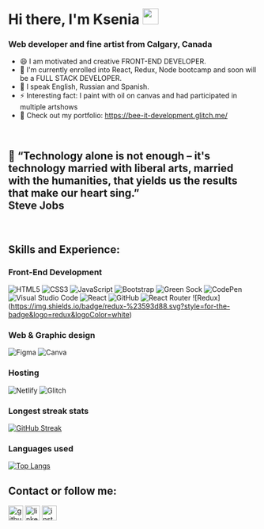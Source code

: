 
<!--
**KseGreb/KseGreb** is a ✨ _special_ ✨ repository because its `README.md` (this file) appears on your GitHub profile.


Here are some ideas to get you started:   

- 🔭 I’m currently working on ...
- 🌱 I’m currently learning ...
- 👯 I’m looking to collaborate on ...
- 🤔 I’m looking for help with ...
- 💬 Ask me about ...
- 📫 How to reach me: ...
- 😄 Pronouns: ...
- ⚡ Fun fact: ...
-->



<h1> Hi there, I'm Ksenia <img src="https://github.com/blackcater/blackcater/raw/main/images/Hi.gif" height="32"/></h1>
<h3>Web developer and fine artist from Calgary, Canada </h3>

- 😄 I am motivated and creative FRONT-END DEVELOPER.
- 🌱 I'm currently enrolled into React, Redux, Node bootcamp and soon will be a FULL STACK DEVELOPER.
- 💬 I speak English, Russian and Spanish.
- ⚡ Interesting fact: I paint with oil on canvas and had participated in multiple artshows
-  🔭 Check out my portfolio: https://bee-it-development.glitch.me/

<br>
<h2> 💞️ “Technology alone is not enough – it's technology married with liberal arts, married with the humanities, that yields us the results that make our heart sing.”
 <br>
Steve Jobs
</h2>

<br>



## Skills and Experience:
<!-- https://simpleicons.org -->
<!-- https://github.com/simple-icons/simple-icons/blob/develop/slugs.md -->
<!-- https://github.com/Ileriayo/markdown-badges -->

### Front-End Development

![HTML5](https://img.shields.io/badge/html5-%23E34F26.svg?style=for-the-badge&logo=html5&logoColor=white) 
![CSS3](https://img.shields.io/badge/css3-%231572B6.svg?style=for-the-badge&logo=css3&logoColor=white) 
![JavaScript](https://img.shields.io/badge/javascript-%23323330.svg?style=for-the-badge&logo=javascript&logoColor=%23F7DF1E) 
![Bootstrap](https://img.shields.io/badge/bootstrap-%23563D7C.svg?style=for-the-badge&logo=bootstrap&logoColor=white) 
![Green Sock](https://img.shields.io/badge/green%20sock-88CE02?style=for-the-badge&logo=greensock&logoColor=white) 
![CodePen](https://img.shields.io/badge/Codepen-000000?style=for-the-badge&logo=codepen&logoColor=white)
![Visual Studio Code](https://img.shields.io/badge/Visual%20Studio%20Code-0078d7.svg?style=for-the-badge&logo=visual-studio-code&logoColor=white) 
![React](https://img.shields.io/badge/react-%2320232a.svg?style=for-the-badge&logo=react&logoColor=%2361DAFB) 
![GitHub](https://img.shields.io/badge/github-%23121011.svg?style=for-the-badge&logo=github&logoColor=white)
![React Router](https://img.shields.io/badge/React_Router-CA4245?style=for-the-badge&logo=react-router&logoColor=white)
![Redux] (https://img.shields.io/badge/redux-%23593d88.svg?style=for-the-badge&logo=redux&logoColor=white)



<!--
![NPM](https://img.shields.io/badge/NPM-%23CB3837.svg?style=for-the-badge&logo=npm&logoColor=white) 
![Perl](https://img.shields.io/badge/perl-%2339457E.svg?style=for-the-badge&logo=perl&logoColor=white) 
![React Router](https://img.shields.io/badge/React_Router-CA4245?style=for-the-badge&logo=react-router&logoColor=white)
![TailwindCSS](https://img.shields.io/badge/tailwindcss-%2338B2AC.svg?style=for-the-badge&logo=tailwind-css&logoColor=white) 
![SASS](https://img.shields.io/badge/SASS-hotpink.svg?style=for-the-badge&logo=SASS&logoColor=white) 
![Styled Components](https://img.shields.io/badge/styled--components-DB7093?style=for-the-badge&logo=styled-components&logoColor=white)
![Redux](https://img.shields.io/badge/redux-%23593d88.svg?style=for-the-badge&logo=redux&logoColor=white) 
-->



### Web & Graphic design
![Figma](https://img.shields.io/badge/figma-%23F24E1E.svg?style=for-the-badge&logo=figma&logoColor=white) 	![Canva](https://img.shields.io/badge/Canva-%2300C4CC.svg?style=for-the-badge&logo=Canva&logoColor=white)

<!--
![Adobe Photoshop](https://img.shields.io/badge/adobe%20photoshop-%2331A8FF.svg?style=for-the-badge&logo=adobe%20photoshop&logoColor=white) ![Adobe Illustrator](https://img.shields.io/badge/adobe%20illustrator-%23FF9A00.svg?style=for-the-badge&logo=adobe%20illustrator&logoColor=white) 
![Adobe InDesign](https://img.shields.io/badge/Adobe%20InDesign-49021F?style=for-the-badge&logo=adobeindesign&logoColor=white) 
![Adobe Lightroom](https://img.shields.io/badge/Adobe%20Lightroom-31A8FF.svg?style=for-the-badge&logo=Adobe%20Lightroom&logoColor=white)
-->

<!--
### Backend & Databases
![NodeJS](https://img.shields.io/badge/node.js-6DA55F?style=for-the-badge&logo=node.js&logoColor=white)	![Express.js](https://img.shields.io/badge/express.js-%23404d59.svg?style=for-the-badge&logo=express&logoColor=%2361DAFB) ![MongoDB](https://img.shields.io/badge/MongoDB-%234ea94b.svg?style=for-the-badge&logo=mongodb&logoColor=white) ![Firebase](https://img.shields.io/badge/Firebase-039BE5?style=for-the-badge&logo=Firebase&logoColor=white) ![Insomnia](https://img.shields.io/badge/Insomnia-black?style=for-the-badge&logo=insomnia&logoColor=5849BE) ![Postman](https://img.shields.io/badge/Postman-FF6C37?style=for-the-badge&logo=postman&logoColor=white)
-->

### Hosting
![Netlify](https://img.shields.io/badge/netlify-%23000000.svg?style=for-the-badge&logo=netlify&logoColor=#00C7B7) ![Glitch](https://img.shields.io/badge/glitch-%233333FF.svg?style=for-the-badge&logo=glitch&logoColor=white)  

<!--
![Vercel](https://img.shields.io/badge/vercel-%23000000.svg?style=for-the-badge&logo=vercel&logoColor=white)
-->

<!-- 
### GitHub Profile Trophy 
[![trophy](https://github-profile-trophy.vercel.app/?username=KseGreb)](https://github.com/KseGreb/github-profile-trophy) 
-->


### Longest streak stats 
[![GitHub Streak](https://github-readme-streak-stats.herokuapp.com/?user=KseGreb)](https://git.io/streak-stats)

### Languages used
[![Top Langs](https://github-readme-stats.vercel.app/api/top-langs/?username=KseGreb&layout=compact)](https://github.com/KseGreb/github-readme-stats)


<!-- 
[![Anurag's GitHub stats](https://github-readme-stats.vercel.app/api?username=KseGreb)](https://github.com/KseGreb/github-readme-stats)
-->

## Contact or follow me:

[<img src='https://cdn.jsdelivr.net/npm/simple-icons@3.0.1/icons/github.svg' alt='github' height='30'>](https://github.com/KseGreb)  [<img src='https://cdn.jsdelivr.net/npm/simple-icons@3.0.1/icons/linkedin.svg' alt='linkedin' height='30'>](https://www.linkedin.com/in/ksenia-grebenshchikova/)  [<img src='https://cdn.jsdelivr.net/npm/simple-icons@3.0.1/icons/instagram.svg' alt='instagram' height='30'>](https://www.instagram.com/ksenia_the_fine_artist/)  

<!---

--->

